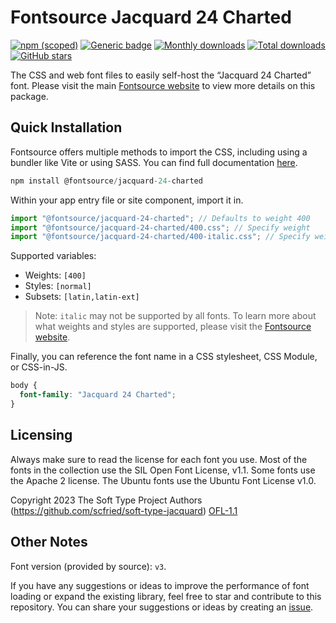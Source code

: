 # Fontsource Jacquard 24 Charted

[![npm (scoped)](https://img.shields.io/npm/v/@fontsource/jacquard-24-charted?color=brightgreen)](https://www.npmjs.com/package/@fontsource/jacquard-24-charted) [![Generic badge](https://img.shields.io/badge/fontsource-passing-brightgreen)](https://github.com/fontsource/fontsource) [![Monthly downloads](https://badgen.net/npm/dm/@fontsource/jacquard-24-charted)](https://github.com/fontsource/fontsource) [![Total downloads](https://badgen.net/npm/dt/@fontsource/jacquard-24-charted)](https://github.com/fontsource/fontsource) [![GitHub stars](https://img.shields.io/github/stars/fontsource/fontsource.svg?style=social&label=Star)](https://github.com/fontsource/fontsource/stargazers)

The CSS and web font files to easily self-host the “Jacquard 24 Charted” font. Please visit the main [Fontsource website](https://fontsource.org/fonts/jacquard-24-charted) to view more details on this package.

## Quick Installation

Fontsource offers multiple methods to import the CSS, including using a bundler like Vite or using SASS. You can find full documentation [here](https://fontsource.org/docs/getting-started/introduction).

```javascript
npm install @fontsource/jacquard-24-charted
```

Within your app entry file or site component, import it in.

```javascript
import "@fontsource/jacquard-24-charted"; // Defaults to weight 400
import "@fontsource/jacquard-24-charted/400.css"; // Specify weight
import "@fontsource/jacquard-24-charted/400-italic.css"; // Specify weight and style
```

Supported variables:
- Weights: `[400]`
- Styles: `[normal]`
- Subsets: `[latin,latin-ext]`

> Note: `italic` may not be supported by all fonts. To learn more about what weights and styles are supported, please visit the [Fontsource website](https://fontsource.org/fonts/jacquard-24-charted).

Finally, you can reference the font name in a CSS stylesheet, CSS Module, or CSS-in-JS.

```css
body {
  font-family: "Jacquard 24 Charted";
}
```

## Licensing
Always make sure to read the license for each font you use. Most of the fonts in the collection use the SIL Open Font License, v1.1. Some fonts use the Apache 2 license. The Ubuntu fonts use the Ubuntu Font License v1.0.

Copyright 2023 The Soft Type Project Authors (https://github.com/scfried/soft-type-jacquard)
[OFL-1.1](https://openfontlicense.org)

## Other Notes
Font version (provided by source): `v3`.

If you have any suggestions or ideas to improve the performance of font loading or expand the existing library, feel free to star and contribute to this repository. You can share your suggestions or ideas by creating an [issue](https://github.com/fontsource/fontsource/issues).
